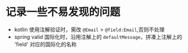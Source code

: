 # 记录一些不易发现的问题

* kotlin 使用注解验证时，需改 `@Email` > `@field:Email`,否则不处理 
* spring valid 国际化时，沿用注解上的 `defaultMessage`，拼凑上注解上的 'field' 对应的国际化的名称